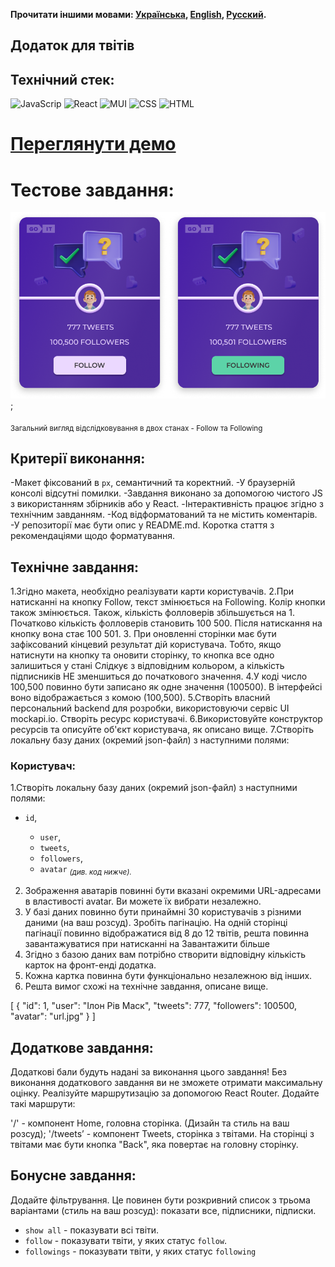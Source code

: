 **Прочитати іншими мовами: [Українська](README.ua.md), [English](README.md), [Русский](README.ru.md).**

## Додаток для твітів

## Технічний стек:

![JavaScrip](https://img.shields.io/badge/JavaScript-323330?style=for-the-badge&logo=javascript&logoColor=F7DF1E)
![React](https://img.shields.io/badge/React-20232A?style=for-the-badge&logo=react&logoColor=61DAFB)
![MUI](https://img.shields.io/badge/Material%20UI-007FFF?style=for-the-badge&logo=mui&logoColor=white)
![CSS](https://img.shields.io/badge/language-CSS-blue?logo=CSS3)
![HTML](https://img.shields.io/badge/language-HTML-blue?logo=HTML5)

# [Переглянути демо]()

# Тестове завдання:

![Загальний вигляд відслідковування в двох станах - Follow та Following](./src/assets/requirmentsImg.png);

<sub>Загальний вигляд відслідковування в двох станах - Follow та Following</sub>

## Критерії виконання:

-Макет фіксований в `px`, семантичний та коректний.
-У браузерній консолі відсутні помилки.
-Завдання виконано за допомогою чистого JS з використанням збірників або у React.
-Інтерактивність працює згідно з технічним завданням.
-Код відформатований та не містить коментарів.
-У репозиторії має бути опис у README.md. Коротка стаття з рекомендаціями щодо форматування.

## Технічне завдання:

1.Згідно макета, необхідно реалізувати карти користувачів.
2.При натисканні на кнопку Follow, текст змінюється на Following. Колір кнопки також змінюється. Також, кількість фолловерів збільшується на 1. Початково кількість фолловерів становить 100 500. Після натискання на кнопку вона стає 100 501. 3. При оновленні сторінки має бути зафіксований кінцевий результат дій користувача. Тобто, якщо натиснути на кнопку та оновити сторінку, то кнопка все одно залишиться у стані Слідкує з відповідним кольором, а кількість підписників НЕ зменшиться до початкового значення.
4.У коді число 100,500 повинно бути записано як одне значення (100500). В інтерфейсі воно відображається з комою (100,500).
5.Створіть власний персональний backend для розробки, використовуючи сервіс UI mockapi.io. Створіть ресурс користувачі.
6.Використовуйте конструктор ресурсів та описуйте об'єкт користувача, як описано вище.
7.Створіть локальну базу даних (окремий json-файл) з наступними полями:

### Користувач:

1.Створіть локальну базу даних (окремий json-файл) з наступними полями:

- `id`,

  - `user`,
  - `tweets`,
  - `followers`,
  - `avatar`
    <sub><i>(див. код нижче).</i></sub>

2.  Зображення аватарів повинні бути вказані окремими URL-адресами в властивості avatar. Ви можете їх вибрати незалежно.
3.  У базі даних повинно бути принаймні 30 користувачів з різними даними (на ваш розсуд). Зробіть пагінацію. На одній сторінці пагінації повинно відображатися від 8 до 12 твітів, решта повинна завантажуватися при натисканні на Завантажити більше
4.  Згідно з базою даних вам потрібно створити відповідну кількість карток на фронт-енді додатка.
5.  Кожна картка повинна бути функціонально незалежною від інших.
6.  Решта вимог схожі на технічне завдання, описане вище.

[
{
"id": 1,
"user": "Ілон Рів Маск",
"tweets": 777,
"followers": 100500,
"avatar": "url.jpg"
}
]

## Додаткове завдання:

Додаткові бали будуть надані за виконання цього завдання! Без виконання додаткового завдання ви не зможете отримати максимальну оцінку.
Реалізуйте маршрутизацію за допомогою React Router.
Додайте такі маршрути:

'/' - компонент Home, головна сторінка. (Дизайн та стиль на ваш розсуд);
'/tweets’ - компонент Tweets, сторінка з твітами. На сторінці з твітами має бути кнопка "Back", яка повертає на головну сторінку.

## Бонусне завдання:

Додайте фільтрування. Це повинен бути розкривний список з трьома варіантами (стиль на ваш розсуд): показати все, підписники, підписки.

- `show all` - показувати всі твіти.
- `follow` - показувати твіти, у яких статус `follow`.
- `followings` - показувати твіти, у яких статус `following`
